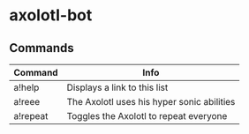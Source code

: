 # axolotl-bot

## Commands

| Command  | Info |
| ------------- | ------------- |
| a!help  | Displays a link to this list |
| a!reee | The Axolotl uses his hyper sonic abilities |
| a!repeat | Toggles the Axolotl to repeat everyone |
